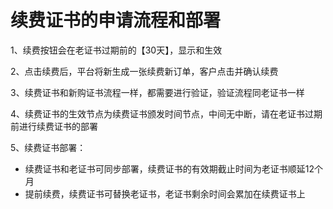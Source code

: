 

# 续费证书的申请流程和部署

1、续费按钮会在老证书过期前的【30天】，显示和生效

2、点击续费后，平台将新生成一张续费新订单，客户点击并确认续费

3、续费证书和新购证书流程一样，都需要进行验证，验证流程同老证书一样

4、续费证书的生效节点为续费证书颁发时间节点，中间无中断，请在老证书过期前进行续费证书的部署

5、续费证书部署：

  - 续费证书和老证书可同步部署，续费证书的有效期截止时间为老证书顺延12个月
  - 提前续费，续费证书可替换老证书，老证书剩余时间会累加在续费证书上
